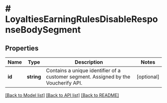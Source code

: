 # # LoyaltiesEarningRulesDisableResponseBodySegment

## Properties

Name | Type | Description | Notes
------------ | ------------- | ------------- | -------------
**id** | **string** | Contains a unique identifier of a customer segment. Assigned by the Voucherify API. | [optional]

[[Back to Model list]](../../README.md#models) [[Back to API list]](../../README.md#endpoints) [[Back to README]](../../README.md)
